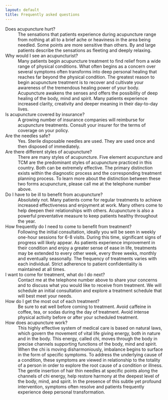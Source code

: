 ```yaml
---
layout: default
title: Frequently asked questions
---
```


<dl>
<dt>Does acupuncture hurt?</dt>
<dd>The sensations that patients experience during acupuncture range from nothing at all to a brief ache or heaviness in the area being needled. Some points are more sensitive than others. By and large patients describe the sensations as fleeting and deeply relaxing.</dd>
<dt>Why would I see an acupuncturist?</dt>
<dd>Many patients begin acupuncture treatment to find relief from a wide range of physical conditions. What often begins as a concern over several symptoms often transforms into deep personal healing that reaches far beyond the physical condition. The greatest reason to begin acupuncture treatment is to recover and cultivate your awareness of the tremendous healing power of your body. Acupuncture awakens the senses and offers the possibility of deep healing of the body, mind and spirit. Many patients experience increased clarity, creativity and deeper meaning in their day-to-day lives.</dd>
<dt>Is acupuncture covered by insurance?</dt>
<dd>A growing number of insurance companies will reimburse for acupuncture treatments. Consult your insurer for the terms of coverage on your policy.</dd>
<dt>Are the needles safe?</dt>
<dd>Yes. Sterile disposable needles are used. They are used once and then disposed of immediately.</dd>
<dt>Are there different styles of acupuncture?</dt>
<dd>There are many styles of acupuncture. Five element acupuncture and TCM are the predominant styles of acupuncture practiced in this country. Both can be extremely effective. The primary distinction exists within the diagnostic process and the corresponding treatment planning process. To learn more about the distinction between these two forms acupuncture, please call me at the telephone number above.</dd>
<dt>Do I have to be ill to benefit from acupuncture?</dt>
<dd>Absolutely not. Many patients come for regular treatments to achieve increased effectiveness and enjoyment at work. Many others come to help deepen their relationships with others. Acupuncture is also a powerful preventative measure to keep patients healthy throughout the year.</dd>
<dt>How frequently do I need to come to benefit from treatment?</dt>
<dd>Following the initial consultation, ideally you will be seen in weekly one-hour sessions for 6-8 visits. During this time, significant signs of progress will likely appear. As patients experience improvement in their condition and enjoy a greater sense of ease in life, treatments may be extended to every other week, every three weeks, monthly and eventually seasonally. The frequency of treatments varies with each individual. Strict adherence to patient confidentiality is maintained at all times.</dd>
<dt>I want to come for treatment, what do I do next?</dt>
<dd>Contact me at the telephone number above to share your concerns and to discuss what you would like to receive from treatment. We will schedule an initial consultation and explore a treatment schedule that will best meet your needs.</dd>
<dt>How do I get the most out of each treatment?</dt>
<dd>Be sure to eat well before coming to treatment. Avoid caffeine in coffee, tea, or sodas during the day of treatment. Avoid intense physical activity before or after your scheduled treatment.</dd>
<dt>How does acupuncture work?</dt>
<dd>This highly effective system of medical care is based on natural laws, which govern the movement of vital life giving energy, both in nature and in the body. This energy, called chi, moves through the body in precise channels supporting functions of the body, mind and spirit. When the chi is moving disharmoniously, imbalance begins to surface in the form of specific symptoms. To address the underlying cause of a condition, these symptoms are viewed in relationship to the totality of a person in order to explore the root cause of a condition or illness. The gentle insertion of hair thin needles at specific points along the channels of chi energy, help restore harmony at the deepest level of the body, mind, and spirit. In the presence of this subtle yet profound intervention, symptoms often resolve and patients frequently experience deep personal transformation.</dd>
</dl>
